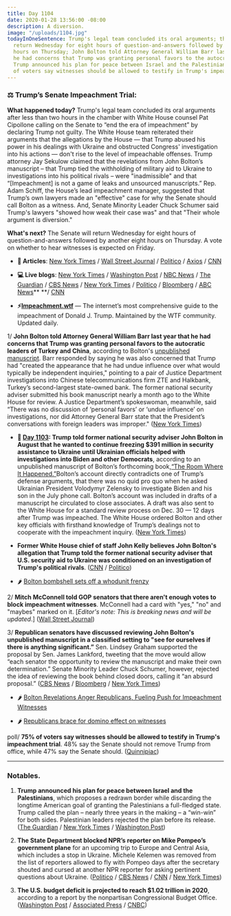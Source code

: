 ```yaml
---
title: Day 1104
date: 2020-01-28 13:56:00 -08:00
description: A diversion.
image: "/uploads/1104.jpg"
todayInOneSentence: Trump's legal team concluded its oral arguments; the Senate will
  return Wednesday for eight hours of question-and-answers followed by another eight
  hours on Thursday; John Bolton told Attorney General William Barr last year that
  he had concerns that Trump was granting personal favors to the autocratic leaders;
  Trump announced his plan for peace between Israel and the Palestinians; and 75%
  of voters say witnesses should be allowed to testify in Trump's impeachment trial.
---
```


### ⚖️ Trump’s Senate Impeachment Trial:

**What happened today?** Trump's legal team concluded its oral arguments after less than two hours in the chamber with White House counsel Pat Cipollone calling on the Senate to “end the era of impeachment” by declaring Trump not guilty. The White House team reiterated their arguments that the allegations by the House — that Trump abused his power in his dealings with Ukraine and obstructed Congress' investigation into his actions — don't rise to the level of impeachable offenses. Trump attorney Jay Sekulow claimed that the revelations from John Bolton’s manuscript – that Trump tied the withholding of military aid to Ukraine to investigations into his political rivals – were "inadmissible" and that “\[Impeachment\] is not a game of leaks and unsourced manuscripts.” Rep. Adam Schiff, the House’s lead impeachment manager, suggested that Trump’s own lawyers made an "effective" case for why the Senate should call Bolton as a witness. And, Senate Minority Leader Chuck Schumer said Trump's lawyers "showed how weak their case was" and that "Their whole argument is diversion."

**What's next?** The Senate will return Wednesday for eight hours of question-and-answers followed by another eight hours on Thursday. A vote on whether to hear witnesses is expected on Friday.

* **📝 Articles**: [New York Times](https://www.nytimes.com/2020/01/28/us/politics/donald-trump.html) / [Wall Street Journal](https://www.wsj.com/articles/trump-defense-team-to-close-arguments-complicated-by-bolton-reports-11580215229) / [Politico](https://www.politico.com/news/2020/01/28/trump-impeachment-defense-senate-trial-107544?cid=impch_m) / [Axios](https://www.axios.com/trump-impeachment-trial-recap-day-6-republicans-close-faf7a5bf-27ae-431f-a47c-618522f85a7c.html) / [CNN](https://www.cnn.com/2020/01/28/politics/republican-trump-aid-impeachable/index.html)

* **💻 Live blogs**: [New York Times](https://www.nytimes.com/live/2020/impeachment-trial-live-01-28) / [Washington Post](https://www.washingtonpost.com/politics/impeachment-trial-live-updates/2020/01/28/8fadd30e-41bd-11ea-aa6a-083d01b3ed18_story.html) / [NBC News](https://www.nbcnews.com/politics/trump-impeachment-inquiry/live-blog/trump-impeachment-trial-live-coverage-president-s-defense-begins-day-n1123301) / [The Guardian](https://www.theguardian.com/us-news/live/2020/jan/28/trump-impeachment-trial-live-news-bolton-witnesses-romney-collins-2020-latest-updates) / [CBS News](https://www.cbsnews.com/live-updates/impeachment-trial-trump-day-7-defense-2020-01-28-live-updating/) / [New York Times](https://www.nytimes.com/2020/01/27/us/politics/impeachment-live.html) / [Politico](https://www.politico.com/news/2020/01/28/senate-impeachment-trial-live-coverage-and-highlights-107534) / [Bloomberg](https://www.bloomberg.com/news/articles/2020-01-28/trump-lawyers-to-finish-defense-argument-impeachment-update) / [ABC News](https://abcnews.go.com/Politics/senate-impeachment-trial-live-updates-trump-legal-team/story?id=68584065)** **/ [CNN](https://www.cnn.com/politics/live-news/trump-impeachment-trial-01-28-20/index.html) 

* **⚡️[Impeachment.wtf](https://talk.whatthefuckjusthappenedtoday.com/t/the-impeachment-of-president-donald-j-trump/4547)** — The internet’s most comprehensive guide to the impeachment of Donald J. Trump. Maintained by the WTF community. Updated daily.

1/ **John Bolton told Attorney General William Barr last year that he had concerns that Trump was granting personal favors to the autocratic leaders of Turkey and China**, according to Bolton's [unpublished manuscript](https://amzn.to/36A85S8). Barr responded by saying he was also concerned that Trump had "created the appearance that he had undue influence over what would typically be independent inquiries," pointing to a pair of Justice Department investigations into Chinese telecommunications firm ZTE and Halkbank, Turkey’s second-largest state-owned bank. The former national security adviser submitted his book manuscript nearly a month ago to the White House for review. A Justice Department’s spokeswoman, meanwhile, said “There was no discussion of ‘personal favors’ or ‘undue influence’ on investigations, nor did Attorney General Barr state that the President’s conversations with foreign leaders was improper." ([New York Times](https://www.nytimes.com/2020/01/27/us/politics/john-bolton-trump-book-barr.html))

* **📌 [Day 1103](https://whatthefuckjusthappenedtoday.com/2020/01/27/day-1103/#1-trump-told-former-national-securit): Trump told former national security adviser John Bolton in August that he wanted to continue freezing $391 million in security assistance to Ukraine until Ukrainian officials helped with investigations into Biden and other Democrats**, according to an unpublished manuscript of Bolton’s forthcoming book,[“The Room Where It Happened.”](https://amzn.to/36zod6u)Bolton’s account directly contradicts one of Trump’s defense arguments, that there was no quid pro quo when he asked Ukrainian President Volodymyr Zelensky to investigate Biden and his son in the July phone call. Bolton’s account was included in drafts of a manuscript he circulated to close associates. A draft was also sent to the White House for a standard review process on Dec. 30 — 12 days after Trump was impeached. The White House ordered Bolton and other key officials with firsthand knowledge of Trump’s dealings not to cooperate with the impeachment inquiry. ([New York Times](https://www.nytimes.com/2020/01/26/us/politics/trump-bolton-book-ukraine.html))

* **Former White House chief of staff John Kelly believes John Bolton's allegation that Trump told the former national security adviser that U.S. security aid to Ukraine was conditioned on an investigation of Trump's political rivals**. ([CNN](https://www.cnn.com/2020/01/28/politics/john-kelly-believes-john-bolton/index.html) / [Politico](https://www.politico.com/news/2020/01/28/john-kelly-believe-john-bolton-107739))

* 🌶 [Bolton bombshell sets off a whodunit frenzy](https://www.politico.com/news/2020/01/27/john-bolton-book-impeachment-trial-106714)

2/ **Mitch McConnell told GOP senators that there aren't enough votes to block impeachment witnesses**. McConnell had a card with "yes," "no" and "maybes" marked on it. \[*Editor's note: This is breaking news and will be updated*.\] ([Wall Street Journal](https://www.wsj.com/articles/trump-defense-team-to-close-arguments-complicated-by-bolton-reports-11580215229))

3/ **Republican senators have discussed reviewing John Bolton's unpublished manuscript in a classified setting to "see for ourselves if there is anything significant.”** Sen. Lindsey Graham supported the proposal by Sen. James Lankford, tweeting that the move would allow “each senator the opportunity to review the manuscript and make their own determination.” Senate Minority Leader Chuck Schumer, however, rejected the idea of reviewing the book behind closed doors, calling it “an absurd proposal.” ([CBS News](https://www.cbsnews.com/news/lindsey-graham-bolton-manuscript-review-proposal-classified-setting/) / [Bloomberg](https://www.bloomberg.com/news/articles/2020-01-28/trump-lawyers-to-finish-defense-argument-impeachment-update) / [New York Times](https://www.nytimes.com/2020/01/28/us/politics/donald-trump.html#link-6cd8b393))

* 🌶 [Bolton Revelations Anger Republicans, Fueling Push for Impeachment Witnesses](https://www.nytimes.com/2020/01/27/us/politics/john-bolton-impeachment-witness.html)

* 🌶 [Republicans brace for domino effect on witnesses](https://www.axios.com/republicans-brace-for-domino-effect-on-witnesses-ed8cd281-e2b6-4b25-aa20-87c0d16ac07c.html)

poll/ **75% of voters say witnesses should be allowed to testify in Trump's impeachment trial**. 48% say the Senate should not remove Trump from office, while 47% say the Senate should. ([Quinnipiac](https://poll.qu.edu/national/release-detail?ReleaseID=3654))

---

### Notables.

1. **Trump announced his plan for peace between Israel and the Palestinians**, which proposes a redrawn border while discarding the longtime American goal of granting the Palestinians a full-fledged state. Trump called the plan – nearly three years in the making – a “win-win” for both sides. Palestinian leaders rejected the plan before its release. ([The Guardian](https://www.theguardian.com/world/2020/jan/28/donald-trump-middle-east-peace-plan-israel-netanyahu-palestinians) / [New York Times](https://www.nytimes.com/2020/01/28/world/middleeast/peace-plan.html) / [Washington Post](https://www.washingtonpost.com/politics/trump-set-to-release-long-awaited-mideast-peace-package-seen-as-generous-to-israel/2020/01/28/883e3d50-41d3-11ea-b5fc-eefa848cde99_story.html))

2. **The State Department blocked NPR’s reporter on Mike Pompeo’s government plane** for an upcoming trip to Europe and Central Asia, which includes a stop in Ukraine. Michele Kelemen was removed from the list of reporters allowed to fly with Pompeo days after the secretary shouted and cursed at another NPR reporter for asking pertinent questions about Ukraine. ([Politico](https://www.politico.com/news/2020/01/27/npr-reporter-pompeo-clash-plane-106969) / [CBS News](https://www.cbsnews.com/news/state-department-denies-npr-reporter-michele-kelemen-a-spot-on-pompeos-plane-after-heated-interview-today-2020-01-27/) / [CNN](https://www.cnn.com/2020/01/27/media/npr-mike-pompeo-state-department/index.html) / [New York Times](https://www.nytimes.com/2020/01/27/us/politics/mike-pompeo-npr-mary-louise-kelly.html))

3. **The U.S. budget deficit is projected to reach $1.02 trillion in 2020**, according to a report by the nonpartisan Congressional Budget Office. ([Washington Post](https://www.washingtonpost.com/business/2020/01/28/us-deficit-eclipse-1-trillion-2020-cbo-says-fiscal-imbalance-continues-widen/) / [Associated Press](https://apnews.com/e37387f5157a90b95d775afe7ca67fdd) / [CNBC](https://www.cnbc.com/2020/01/28/us-budget-deficit-to-break-1-trillion-in-fiscal-2020-cbo-says.html))